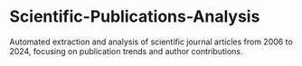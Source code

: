 # Scientific-Publications-Analysis
Automated extraction and analysis of scientific journal articles from 2006 to 2024, focusing on publication trends and author contributions.
